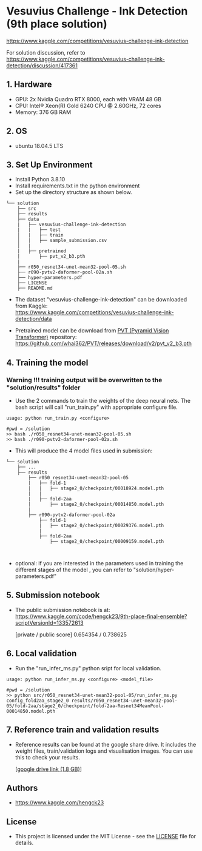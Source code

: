# Vesuvius Challenge - Ink Detection (9th place  solution)
https://www.kaggle.com/competitions/vesuvius-challenge-ink-detection

For solution discussion, refer to https://www.kaggle.com/competitions/vesuvius-challenge-ink-detection/discussion/417361


## 1. Hardware  
- GPU: 2x Nvidia Quadro RTX 8000, each with VRAM 48 GB
- CPU: Intel® Xeon(R) Gold 6240 CPU @ 2.60GHz, 72 cores
- Memory: 376 GB RAM

## 2. OS 
- ubuntu 18.04.5 LTS

## 3. Set Up Environment
- Install Python 3.8.10
- Install requirements.txt in the python environment
- Set up the directory structure as shown below.
``` 
└── solution
    ├── src 
    ├── results
    ├── data
    |   ├── vesuvius-challenge-ink-detection
    |   |   ├── test
    │   |   ├── train
    │   |   ├── sample_submission.csv
    │   |   
    |   ├── pretrained   
    |       ├── pvt_v2_b3.pth
    | 
    ├── r050_resnet34-unet-mean32-pool-05.sh   
    ├── r090-pvtv2-daformer-pool-02a.sh  
    ├── hyper-parameters.pdf
    ├── LICENSE 
    ├── README.md 
```

- The dataset "vesuvius-challenge-ink-detection" can be downloaded from Kaggle:  
https://www.kaggle.com/competitions/vesuvius-challenge-ink-detection/data

- Pretrained model can be download from [PVT (Pyramid Vision Transformer)](https://github.com/whai362/PVT) repository:  
https://github.com/whai362/PVT/releases/download/v2/pvt_v2_b3.pth


## 4. Training the model

### Warning !!! training output will be overwritten to the "solution/results" folder 

- Use the 2 commands to train the weights of the deep neural nets. The bash script will call "run_train.py" with appropriate configure file.
```
usage: python run_train.py <configure>

#pwd = /solution
>> bash ./r050_resnet34-unet-mean32-pool-05.sh
>> bash ./r090-pvtv2-daformer-pool-02a.sh
```
- This will produce the 4 model files used in submission:
``` 
└── solution
    ├── ...
    ├── results
        ├── r050_resnet34-unet-mean32-pool-05
        |   ├── fold-1 
        |   |   ├── stage2_0/checkpoint/00018924.model.pth
        |   |      
        |   ├── fold-2aa
        |       ├── stage2_0/checkpoint/00014850.model.pth
        |   
        ├── r090-pvtv2-daformer-pool-02a
            ├── fold-1 
            |   ├── stage2_0/checkpoint/00029376.model.pth
            |      
            ├── fold-2aa
                ├── stage2_0/checkpoint/00009159.model.pth
      
 
```
- optional: if you are interested in the parameters used in training the different stages of the model , you can refer to "solution/hyper-parameters.pdf"


## 5. Submission notebook
 - The public submission notebook is at:
https://www.kaggle.com/code/hengck23/9th-place-final-ensemble?scriptVersionId=133572613

   [private / public score] 0.654354 / 0.738625


## 6. Local validation

- Run the "run_infer_ms.py" python sript for local validation.

```commandline
usage: python run_infer_ms.py <configure> <model_file>

#pwd = /solution
>> python src/r050_resnet34-unet-mean32-pool-05/run_infer_ms.py config_fold2aa_stage2_0 results/r050_resnet34-unet-mean32-pool-05/fold-2aa/stage2_0/checkpoint/fold-2aa-Resnet34MeanPool-00014850.model.pth

```

## 7. Reference train and validation results
- Reference results can be found at the google share drive. It includes the weight files, train/validation logs and visualisation images. You can use this to check your results.

  [[google drive link (1.8 GB)](https://drive.google.com/drive/folders/1LF77aNJhFXQDzn_pVclAc9H2z5ZlGWXt?usp=sharing)]

## Authors

- https://www.kaggle.com/hengck23

## License

- This project is licensed under the MIT License - see the [LICENSE](LICENSE) file for details. 



